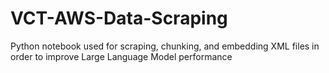 # VCT-AWS-Data-Scraping
Python notebook used for scraping, chunking, and embedding XML files in order to improve Large Language Model performance
